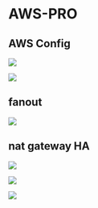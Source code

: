 # AWS-PRO

## AWS Config

![](https://user-images.githubusercontent.com/26511983/79032249-954fb480-7b6a-11ea-9497-bcb00e1fb3a5.png)

![](https://user-images.githubusercontent.com/26511983/79032590-6a1a9480-7b6d-11ea-95c7-9f831ca45b50.png)


## fanout

![](https://user-images.githubusercontent.com/26511983/79045695-037b9200-7bd2-11ea-8912-cb2e86cf7710.png)

## nat gateway HA

![](https://user-images.githubusercontent.com/26511983/79045802-96b4c780-7bd2-11ea-8834-fee5a162ea30.png)

![](https://user-images.githubusercontent.com/26511983/79058908-402ea400-7c39-11ea-9956-5b77ccb98cbf.png)

![](https://user-images.githubusercontent.com/26511983/79059698-b683d400-7c42-11ea-9014-b70a7289c081.png)
